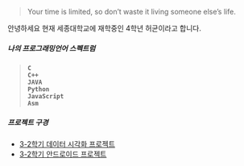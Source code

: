 > Your time is limited, so don’t waste it living someone else’s life. 

안녕하세요 현재 세종대학교에 재학중인 4학년 허균이라고 합니다.

##### 나의 프로그래밍언어 스펙트럼

> __`C`__  
> __`C++`__  
> __`JAVA`__   
> __`Python`__  
> __`JavaScript`__  
> __`Asm`__  


##### 프로젝트 구경

- [3-2학기 데이터 시각화 프로젝트][1]
- [3-2학기 안드로이드 프로젝트][2]


[1]: https://kyun2da.github.io/DataVisualization/
[2]: https://github.com/kouym7979/Wewo

